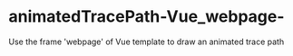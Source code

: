 # animatedTracePath-Vue_webpage-
Use the frame 'webpage' of Vue template to draw an animated trace path
